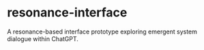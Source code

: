 # resonance-interface
A resonance-based interface prototype exploring emergent system dialogue within ChatGPT. 

